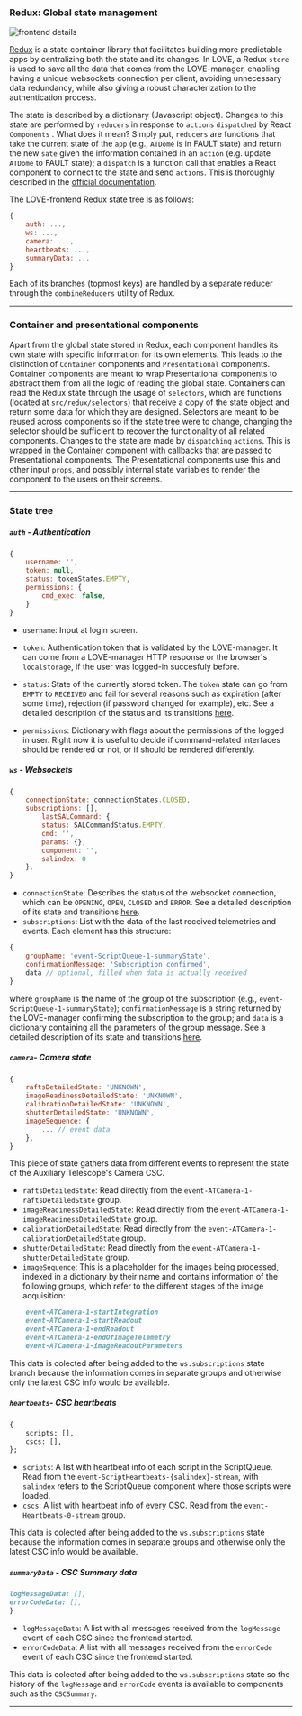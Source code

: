 ### Redux: Global state management
![frontend details](./details.svg 'Logo Title Text 1')

[Redux](https://redux.js.org/) is a state container library that facilitates building more predictable apps by centralizing both the state and its changes. In LOVE, a Redux `store` is used to save all the data that comes from the LOVE-manager, enabling having a unique websockets connection per client, avoiding unnecessary data redundancy, while also giving a robust characterization to the authentication process.

The state is described by a dictionary (Javascript object). Changes to this state are performed by `reducers` in response to `actions` `dispatched` by React `Components` . What does it mean? Simply put, `reducers` are functions that take the current state of the `app` (e.g., `ATDome` is in FAULT state) and return the new `sate` given the information contained in an `action` (e.g. update `ATDome` to FAULT state); a `dispatch` is a function call that enables a React component to connect to the state and send `actions`. This is thoroughly described in the [official documentation](https://redux.js.org/basics/basic-tutorial).

The LOVE-frontend Redux state tree is as follows:

```js static
{
    auth: ...,
    ws: ...,
    camera: ...,
    heartbeats: ...,
    summaryData: ...
}
```

Each of its branches (topmost keys) are handled by a separate reducer through the `combineReducers` utility of Redux.

---

### Container and presentational components

Apart from the global state stored in Redux, each component handles its own state with specific information for its own elements. This leads to the distinction of `Container` components and `Presentational` components. Container components are meant to wrap Presentational components to abstract them from all the logic of reading the global state. Containers can read the Redux state through the usage of `selectors`, which are functions (located at `src/redux/selectors`) that receive a copy of the state object and return some data for which they are designed. Selectors are meant to be reused across components so if the state tree were to change, changing the selector should be sufficient to recover the functionality of all related components. Changes to the state are made by `dispatching` `actions`. This is wrapped in the Container component with callbacks that are passed to Presentational components. The Presentational components use this and other input `props`, and possibly internal state variables to render the component to the users on their screens.

---

### State tree

##### `auth` - Authentication

```js static
{
    username: '',
    token: null,
    status: tokenStates.EMPTY,
    permissions: {
        cmd_exec: false,
    }
}
```

- `username`: Input at login screen.
- `token`: Authentication token that is validated by the LOVE-manager. It can come from a LOVE-manager HTTP response or the browser's `localstorage`, if the user was logged-in succesfuly before.
- `status`: State of the currently stored token. The `token` state can go from `EMPTY` to `RECEIVED` and fail for several reasons such as expiration (after some time), rejection (if password changed for example), etc. See a detailed description of the status and its transitions [here](/#/How%20it%20works/Token%2C%20websocket%20connection%20and%20groups%20subscriptions).


- `permissions`: Dictionary with flags about the permissions of the logged in user. Right now it is useful to decide if command-related interfaces should be rendered or not, or if should be rendered differently.

##### `ws` - Websockets

```js static
{
    connectionState: connectionStates.CLOSED,
    subscriptions: [],
        lastSALCommand: {
        status: SALCommandStatus.EMPTY,
        cmd: '',
        params: {},
        component: '',
        salindex: 0
    },
}
```

- `connectionState`: Describes the status of the websocket connection, which can be `OPENING`, `OPEN`, `CLOSED` and `ERROR`. See a detailed description of its state and transitions [here](/#/How%20it%20works/Token%2C%20websocket%20connection%20and%20groups%20subscriptions).
- `subscriptions`: List with the data of the last received telemetries and events. Each element has this structure:

```js static
{
    groupName: 'event-ScriptQueue-1-summaryState',
    confirmationMessage: 'Subscription confirmed',
    data // optional, filled when data is actually received
}
```

where `groupName` is the name of the group of the subscription (e.g., `event-ScriptQueue-1-summaryState`); `confirmationMessage` is a string returned by the LOVE-manager confirming the subscription to the group; and `data` is a dictionary containing all the parameters of the group message. See a detailed description of its state and transitions [here](/#/How%20it%20works/Token%2C%20websocket%20connection%20and%20groups%20subscriptions).

##### `camera`- Camera state

```js static
{
    raftsDetailedState: 'UNKNOWN',
    imageReadinessDetailedState: 'UNKNOWN',
    calibrationDetailedState: 'UNKNOWN',
    shutterDetailedState: 'UNKNOWN',
    imageSequence: {
        ... // event data
    },
}
```

This piece of state gathers data from different events to represent the state of the Auxiliary Telescope's Camera CSC.
- `raftsDetailedState`: Read directly from the `event-ATCamera-1-raftsDetailedState` group.
- `imageReadinessDetailedState`: Read directly from the `event-ATCamera-1-imageReadinessDetailedState` group.
- `calibrationDetailedState`: Read directly from the `event-ATCamera-1-calibrationDetailedState` group.
- `shutterDetailedState`: Read directly from the `event-ATCamera-1-shutterDetailedState` group.
- `imageSequence`: This is a placeholder for the images being processed, indexed in a dictionary by their name and contains information of the following groups, which refer to the different stages of the image acquisition:


```md
    event-ATCamera-1-startIntegration
    event-ATCamera-1-startReadout
    event-ATCamera-1-endReadout
    event-ATCamera-1-endOfImageTelemetry
    event-ATCamera-1-imageReadoutParameters
```

This data is colected after being added to the `ws.subscriptions` state branch because the information comes in separate groups and otherwise only the latest CSC info would be available.

##### `heartbeats`- CSC heartbeats

```md
{
    scripts: [],
    cscs: [],
};
```

- `scripts`: A list with heartbeat info of each script in the ScriptQueue. Read from the `event-ScriptHeartbeats-{salindex}-stream`, with `salindex` refers to the ScriptQueue component where those scripts were loaded.
- `cscs`: A list with heartbeat info of every CSC. Read from the `event-Heartbeats-0-stream` group.

This data is colected after being added to the `ws.subscriptions` state because the information comes in separate groups and otherwise only the latest CSC info would be available.

##### `summaryData` - CSC Summary data

```md
logMessageData: [],
errorCodeData: [],
}
```

- `logMessageData`: A list with all messages received from the `logMessage` event of each CSC since the frontend started.
- `errorCodeData`: A list with all messages received from the `errorCode` event of each CSC since the frontend started.

This data is colected after being added to the `ws.subscriptions` state so the history of the `logMessage` and `errorCode` events is available to components such as the `CSCSummary`.

---